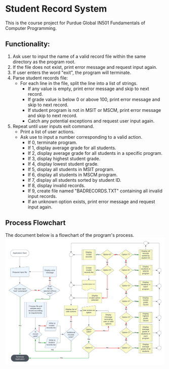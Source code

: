 # Student Record System
This is the course project for Purdue Global IN501 Fundamentals of Computer Programming.

## Functionality:
1. Ask user to input the name of a valid record file within the same directory as the program root.
2. If the file does not exist, print error message and request input again.
3. If user enters the word "exit", the program will terminate.
4. Parse student records file:
    - For each line in the file, split the line into a list of strings.
      - If any value is empty, print error message and skip to next record.
      - If grade value is below 0 or above 100, print error message and skip to next record.
      - If student program is not in MSIT or MSCM, print error message and skip to next record.
      - Catch any potential exceptions and request user input again.
5. Repeat until user inputs exit command.
    - Print a list of user actions.
    - Ask use to input a number corresponding to a valid action.
      - If 0, terminate program.
      - If 1, display average grade for all students.
      - If 2, display average grade for all students in a specific program.
      - If 3, display highest student grade.
      - If 4, display lowest student grade.
      - If 5, display all students in MSIT program.
      - If 6, display all students in MSCM program.
      - If 7, display all students sorted by student ID.
      - If 8, display invalid records.
      - If 9, create file named "BADRECORDS.TXT" containing all invalid input records.
      - If an unknown option exists, print error message and request input again.

## Process Flowchart
The document below is a flowchart of the program's process.
![Flowchart](project_flowchart.png)